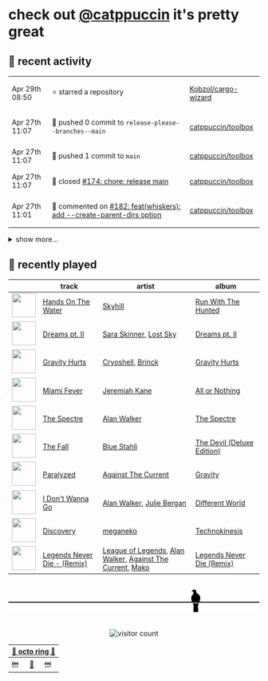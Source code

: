 # check out [@catppuccin](https://github.com/catppuccin) it's pretty great

## 📅 recent activity

<!-- SCRIPT:REPLACE:GITHUB -->
<table>
<tbody>
<tr>
<td><span title='2024-04-29T08:50:26+00:00'>Apr 29th 08:50</span></td>
<td>

⭐ starred a repository

</td>
<td>

[Kobzol/cargo-wizard](https://github.com/Kobzol/cargo-wizard)

</td>
</tr>
<tr>
<td><span title='2024-04-27T11:07:21+00:00'>Apr 27th 11:07</span></td>
<td>

🚢 pushed 0 commit to `release-please--branches--main`

</td>
<td>

[catppuccin/toolbox](https://github.com/catppuccin/toolbox)

</td>
</tr>
<tr>
<td><span title='2024-04-27T11:07:20+00:00'>Apr 27th 11:07</span></td>
<td>

🚢 pushed 1 commit to `main`

</td>
<td>

[catppuccin/toolbox](https://github.com/catppuccin/toolbox)

</td>
</tr>
<tr>
<td><span title='2024-04-27T11:07:19+00:00'>Apr 27th 11:07</span></td>
<td>

🎉 closed [#174: chore: release main](https://github.com/catppuccin/toolbox/pull/174)

</td>
<td>

[catppuccin/toolbox](https://github.com/catppuccin/toolbox)

</td>
</tr>
<tr>
<td><span title='2024-04-27T11:01:31+00:00'>Apr 27th 11:01</span></td>
<td>

💬 commented on [#182: feat(whiskers): add --create-parent-dirs option](https://github.com/catppuccin/toolbox/pull/182)

</td>
<td>

[catppuccin/toolbox](https://github.com/catppuccin/toolbox)

</td>
</tr>
</tbody>
</table>

<details>
<summary>show more...</summary>
<table>
<tbody>
<tr>
<td><span title='2024-04-27T11:01:29+00:00'>Apr 27th 11:01</span></td>
<td>

🚢 pushed 0 commit to `feat/create-parents`

</td>
<td>

[catppuccin/toolbox](https://github.com/catppuccin/toolbox)

</td>
</tr>
<tr>
<td><span title='2024-04-27T11:01:10+00:00'>Apr 27th 11:01</span></td>
<td>

🚢 pushed 1 commit to `main`

</td>
<td>

[catppuccin/toolbox](https://github.com/catppuccin/toolbox)

</td>
</tr>
<tr>
<td><span title='2024-04-27T11:01:09+00:00'>Apr 27th 11:01</span></td>
<td>

🎉 closed [#182: feat(whiskers): add --create-parent-dirs option](https://github.com/catppuccin/toolbox/pull/182)

</td>
<td>

[catppuccin/toolbox](https://github.com/catppuccin/toolbox)

</td>
</tr>
<tr>
<td><span title='2024-04-27T10:58:33+00:00'>Apr 27th 10:58</span></td>
<td>

🔍 reviewed [#182: feat(whiskers): add --create-parent-dirs option](https://github.com/catppuccin/toolbox/pull/182)

</td>
<td>

[catppuccin/toolbox](https://github.com/catppuccin/toolbox)

</td>
</tr>
<tr>
<td><span title='2024-04-27T10:51:19+00:00'>Apr 27th 10:51</span></td>
<td>

💬 commented on [#182: feat(whiskers): add --create-parent-dirs option](https://github.com/catppuccin/toolbox/pull/182)

</td>
<td>

[catppuccin/toolbox](https://github.com/catppuccin/toolbox)

</td>
</tr>
<tr>
<td><span title='2024-04-27T10:47:26+00:00'>Apr 27th 10:47</span></td>
<td>

🚢 pushed 1 commit to `feat/create-parents`

</td>
<td>

[catppuccin/toolbox](https://github.com/catppuccin/toolbox)

</td>
</tr>
<tr>
<td><span title='2024-04-27T10:26:44+00:00'>Apr 27th 10:26</span></td>
<td>

💬 commented on [#182: add --create-parent-dirs option](https://github.com/catppuccin/toolbox/pull/182)

</td>
<td>

[catppuccin/toolbox](https://github.com/catppuccin/toolbox)

</td>
</tr>
<tr>
<td><span title='2024-04-27T10:21:08+00:00'>Apr 27th 10:21</span></td>
<td>

🚢 pushed 0 commit to `fix/preview-shadow`

</td>
<td>

[backwardspy/gh-dash](https://github.com/backwardspy/gh-dash)

</td>
</tr>
<tr>
<td><span title='2024-04-27T10:20:20+00:00'>Apr 27th 10:20</span></td>
<td>

🚀 opened [#1: docs: fix shadow on catwalk preview](https://github.com/catppuccin/gh-dash/pull/1)

</td>
<td>

[catppuccin/gh-dash](https://github.com/catppuccin/gh-dash)

</td>
</tr>
<tr>
<td><span title='2024-04-27T10:18:59+00:00'>Apr 27th 10:18</span></td>
<td>

🚢 pushed 4 commits to `fix/preview-shadow`

</td>
<td>

[backwardspy/gh-dash](https://github.com/backwardspy/gh-dash)

</td>
</tr>
<tr>
<td><span title='2024-04-27T10:01:45+00:00'>Apr 27th 10:01</span></td>
<td>

🚢 pushed 1 commit to `main`

</td>
<td>

[catppuccin/catppuccin](https://github.com/catppuccin/catppuccin)

</td>
</tr>
<tr>
<td><span title='2024-04-27T10:01:45+00:00'>Apr 27th 10:01</span></td>
<td>

✅ closed [#2351: gh-dash](https://github.com/catppuccin/catppuccin/issues/2351)

</td>
<td>

[catppuccin/catppuccin](https://github.com/catppuccin/catppuccin)

</td>
</tr>
<tr>
<td><span title='2024-04-27T10:01:44+00:00'>Apr 27th 10:01</span></td>
<td>

🎉 closed [#2378: docs: add catppuccin/gh-dash](https://github.com/catppuccin/catppuccin/pull/2378)

</td>
<td>

[catppuccin/catppuccin](https://github.com/catppuccin/catppuccin)

</td>
</tr>
<tr>
<td><span title='2024-04-27T09:57:16+00:00'>Apr 27th 09:57</span></td>
<td>

🚀 opened [#182: add --create-parent-dirs option](https://github.com/catppuccin/toolbox/pull/182)

</td>
<td>

[catppuccin/toolbox](https://github.com/catppuccin/toolbox)

</td>
</tr>
</tbody>
</table>
</details>
<!-- SCRIPT:REPLACE:GITHUB -->

## 🎵 recently played

<!-- SCRIPT:REPLACE:SPOTIFY -->
| | track | artist | album |
| - | - | - | - |
| <img src="https://i.scdn.co/image/ab67616d00004851d91e131483d174f1613418a7" width="48" height="48"> | [Hands On The Water](https://open.spotify.com/track/1vqjYZInNxtVOSTc5xEJWG) | [Skyhill](https://open.spotify.com/artist/3KUPGne6U5PZ6VwbJQH2pW) | [Run With The Hunted](https://open.spotify.com/track/1vqjYZInNxtVOSTc5xEJWG) |
| <img src="https://i.scdn.co/image/ab67616d0000485146635c437c776f126b5440af" width="48" height="48"> | [Dreams pt. II](https://open.spotify.com/track/7kaux342y0B446JgJgojAi) | [Sara Skinner](https://open.spotify.com/artist/1HQ26IHQ1Nu0Tq7EE7DV6y), [Lost Sky](https://open.spotify.com/artist/157L8iTHgbdrKVxdQEXluh) | [Dreams pt. II](https://open.spotify.com/track/7kaux342y0B446JgJgojAi) |
| <img src="https://i.scdn.co/image/ab67616d00004851362238e3dd3b46ae013abdd7" width="48" height="48"> | [Gravity Hurts](https://open.spotify.com/track/5PdhTvoNXGQHiNO1pdjiFk) | [Cryoshell](https://open.spotify.com/artist/65jgj6SqhyQN9TEh5g0Unu), [Brinck](https://open.spotify.com/artist/72Qf5GWzAAzAGlpcH1z4u2) | [Gravity Hurts](https://open.spotify.com/track/5PdhTvoNXGQHiNO1pdjiFk) |
| <img src="https://i.scdn.co/image/ab67616d000048511942f0dddfa48cf555ea3521" width="48" height="48"> | [Miami Fever](https://open.spotify.com/track/68LHOqE56Zwd1baD2RqBEp) | [Jeremiah Kane](https://open.spotify.com/artist/4wKbEwlRYNLlwUu9OCgLBr) | [All or Nothing](https://open.spotify.com/track/68LHOqE56Zwd1baD2RqBEp) |
| <img src="https://i.scdn.co/image/ab67616d00004851a6a151ed88a170ae3a81eff5" width="48" height="48"> | [The Spectre](https://open.spotify.com/track/2DGa7iaidT5s0qnINlwMjJ) | [Alan Walker](https://open.spotify.com/artist/7vk5e3vY1uw9plTHJAMwjN) | [The Spectre](https://open.spotify.com/track/2DGa7iaidT5s0qnINlwMjJ) |
| <img src="https://i.scdn.co/image/ab67616d0000485120d06426954869610e4a052f" width="48" height="48"> | [The Fall](https://open.spotify.com/track/6roRQM5LLinr2ScyOh1ZHw) | [Blue Stahli](https://open.spotify.com/artist/4DWnSG0RYPAds8EIKY26q3) | [The Devil (Deluxe Edition)](https://open.spotify.com/track/6roRQM5LLinr2ScyOh1ZHw) |
| <img src="https://i.scdn.co/image/ab67616d00004851cb7523307aac3e10b66bef40" width="48" height="48"> | [Paralyzed](https://open.spotify.com/track/6DPFE45zF8qhcyZWpNLpQz) | [Against The Current](https://open.spotify.com/artist/6yhD1KjhLxIETFF7vIRf8B) | [Gravity](https://open.spotify.com/track/6DPFE45zF8qhcyZWpNLpQz) |
| <img src="https://i.scdn.co/image/ab67616d00004851a108e07c661f9fc54de9c43a" width="48" height="48"> | [I Don't Wanna Go](https://open.spotify.com/track/7kVDkZkZc8qBUBsF6klUoY) | [Alan Walker](https://open.spotify.com/artist/7vk5e3vY1uw9plTHJAMwjN), [Julie Bergan](https://open.spotify.com/artist/2Tg0aF5cbZktYFzgR1iAKv) | [Different World](https://open.spotify.com/track/7kVDkZkZc8qBUBsF6klUoY) |
| <img src="https://i.scdn.co/image/ab67616d000048515f34e0d2e52e30edf4019ba5" width="48" height="48"> | [Discovery](https://open.spotify.com/track/0Tff8OURf4ZLo8InfiJZl3) | [meganeko](https://open.spotify.com/artist/5tXUIbGjW1uqXoy8cPW8MB) | [Technokinesis](https://open.spotify.com/track/0Tff8OURf4ZLo8InfiJZl3) |
| <img src="https://i.scdn.co/image/ab67616d000048511578debc0e6bb047dd20a02b" width="48" height="48"> | [Legends Never Die - (Remix)](https://open.spotify.com/track/66YtIqT0kN4958EXnCnAmE) | [League of Legends](https://open.spotify.com/artist/47mIJdHORyRerp4os813jD), [Alan Walker](https://open.spotify.com/artist/7vk5e3vY1uw9plTHJAMwjN), [Against The Current](https://open.spotify.com/artist/6yhD1KjhLxIETFF7vIRf8B), [Mako](https://open.spotify.com/artist/0Ye4nfYAA91T1X56gnlXAA) | [Legends Never Die (Remix)](https://open.spotify.com/track/66YtIqT0kN4958EXnCnAmE) |

<!-- SCRIPT:REPLACE:SPOTIFY -->

<br>

<div align="center">

<picture>
    <source media="(prefers-color-scheme: light)" srcset="assets/pigeon-light.svg">
    <source media="(prefers-color-scheme: dark)" srcset="assets/pigeon-dark.svg">
    <img alt="pigeon sitting on a wire" src="assets/pigeon-light.svg">
</picture>

<br>
<br>

![visitor count](https://profile-counter.glitch.me/backwardspy/count.svg)

<table>
    <thead>
        <th colspan="3"><a href="https://octo-ring.com">🐙 octo ring 🐙</a></th>
    </thead>
    <tbody>
        <td><a href="https://octo-ring.com/p/backwardspy/prev">⏮️</a></td>
        <td><a href="https://octo-ring.com/p/backwardspy/random">🔀</a></td>
        <td><a href="https://octo-ring.com/p/backwardspy/next">⏭️</a></td>
    </tbody>
</table>

</div>
